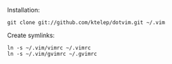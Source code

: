 Installation:

    git clone git://github.com/ktelep/dotvim.git ~/.vim

Create symlinks:

    ln -s ~/.vim/vimrc ~/.vimrc
    ln -s ~/.vim/gvimrc ~/.gvimrc
